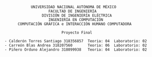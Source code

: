 
                UNIVERSIDAD NACIONAL AUTÓNOMA DE MÉXICO
                        FACULTAD DE INGENIERÍA
                     DIVISIÓN DE INGENIERÍA ELÉCTRICA
                        INGENIERÍA EN COMPUTACIÓN
          COMPUTACIÓN GRÁFICA e INTERACCIÓN HUMANO COMPUTADORA

                              Proyecto Final 

    - Calderón Torres Santiago 318356857  Teoria: 04  Laboratorio: 02 
    - Carreón Blas Andrea 318207560       Teoria: 06  Laboratorio: 02
    - Piñero Orduno Alejandro 318099938   Teoria: 04  Laboratorio: 02
